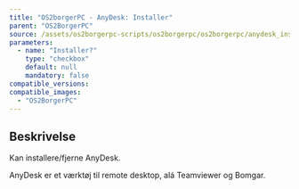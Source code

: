 ```yaml
---
title: "OS2borgerPC - AnyDesk: Installer"
parent: "OS2BorgerPC"
source: /assets/os2borgerpc-scripts/os2borgerpc/os2borgerpc/anydesk_install.sh
parameters:
  - name: "Installer?"
    type: "checkbox"
    default: null
    mandatory: false
compatible_versions:
compatible_images:
  - "OS2BorgerPC"
---
```


## Beskrivelse
Kan installere/fjerne AnyDesk.

AnyDesk er et værktøj til remote desktop, alá Teamviewer og Bomgar.
